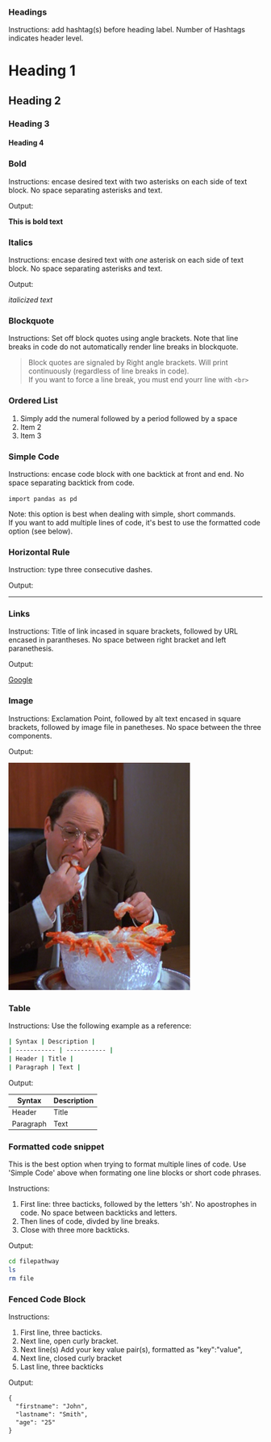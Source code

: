 ### Headings

Instructions: add hashtag(s) before heading label. Number of Hashtags indicates header level.

# Heading 1
## Heading 2
### Heading 3
#### Heading 4

### Bold

Instructions: encase desired text with two asterisks on each side of text block. No space separating asterisks and text.

Output:

**This is bold text**

### Italics

Instructions: encase desired text with *one* asterisk on each side of text block. No space separating asterisks and text.

Output:

*italicized text*

### Blockquote

Instructions: Set off block quotes using angle brackets. Note that line breaks in code do not automatically render line breaks in blockquote.

> Block quotes are signaled by
> Right angle brackets. Will print continuously
> (regardless of line breaks in code). <br>
> If you want to force a line break, you must end yourr line with 
> `<br>
> `

### Ordered List

1. Simply add the numeral followed by a period followed by a space
2. Item 2
3. Item 3

### Simple Code

Instructions: encase code block with one backtick at front and end. No space separating backtick from code.

`import pandas as pd`<br>

Note: this option is best when dealing with simple, short commands. <br>
If you want to add multiple lines of code, it's best to use the formatted code option (see below).

### Horizontal Rule

Instruction: type three consecutive dashes. 

Output:

---

### Links

Instructions: Title of link incased in square brackets, followed by URL encased in parantheses.
No space between right bracket and left paranethesis.

Output:

[Google](https://www.google.com)

### Image

Instructions: Exclamation Point, followed by alt text encased in square brackets, followed by image file in panetheses. No space between the three components.

Output:

![sample photo](George-shrimp.png)


### Table

Instructions: Use the following example as a reference:

```sh
| Syntax | Description |
| ----------- | ----------- |
| Header | Title |
| Paragraph | Text |
```

Output: 

| Syntax | Description |
| ----------- | ----------- |
| Header | Title |
| Paragraph | Text |


### Formatted code snippet

This is the best option when trying to format multiple lines of code. Use 'Simple Code' above when formating one line blocks or short code phrases.

Instructions: <br>
1) First line: three bacticks, followed by the letters 'sh'. No apostrophes in code. No space between backticks and letters.<br>
2) Then lines of code, divded by line breaks. <br>
3) Close with three more backticks.

Output:

```sh
cd filepathway
ls
rm file
```

### Fenced Code Block

Instructions: <br>
1) First line, three bacticks. <br>
2) Next line, open curly bracket. <br>
3) Next line(s) Add your key value pair(s), formatted as "key":"value", <br>
4) Next line, closed curly bracket <br>
5) Last line, three backticks <br>

Output:

``` 
{
  "firstname": "John",
  "lastname": "Smith",
  "age": "25"
}
```
   
